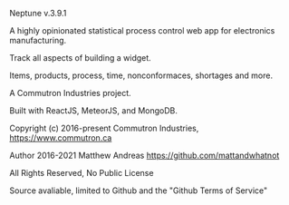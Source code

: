 Neptune v.3.9.1

A highly opinionated statistical process control web app for electronics manufacturing.

Track all aspects of building a widget.

Items, products, process, time, nonconformaces, shortages and more.


A Commutron Industries project.

Built with ReactJS, MeteorJS, and MongoDB.

Copyright (c) 2016-present Commutron Industries, https://www.commutron.ca

Author 2016-2021 Matthew Andreas https://github.com/mattandwhatnot

All Rights Reserved, No Public License

Source avaliable, limited to Github and the "Github Terms of Service"